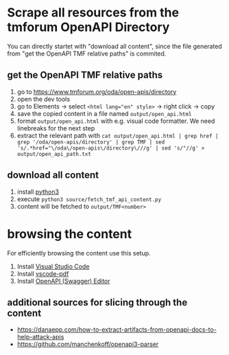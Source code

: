 # Scrape all resources from the tmforum OpenAPI Directory

You can directly startet with "download all content", since the file generated from "get the OpenAPI TMF relative paths" is commited.

## get the OpenAPI TMF relative paths
1. go to https://www.tmforum.org/oda/open-apis/directory
1. open the dev tools
1. go to Elements -> select `<html lang="en" style>` -> right click -> copy
1. save the copied content in a file named `output/open_api.html`
1. format `output/open_api.html` with e.g. visual code formatter. We need linebreaks for the next step
1. extract the relevant path with `cat output/open_api.html | grep href | grep '/oda/open-apis/directory' | grep TMF | sed 's/.*href="\/oda\/open-apis\/directory\///g' | sed 's/"//g' > output/open_api_path.txt`

## download all content
1. install [python3](https://www.python.org/downloads/)
1. execute `python3 source/fetch_tmf_api_content.py`
1. content will be fetched to `output/TMF<number>`

# browsing the content

For efficiently browsing the content use this setup.

1. Install [Visual Studio Code](https://code.visualstudio.com/)
1. Install [vscode-pdf](https://marketplace.visualstudio.com/items?itemName=tomoki1207.pdf)
1. Install [OpenAPI (Swagger) Editor](https://marketplace.visualstudio.com/items?itemName=42Crunch.vscode-openapi)

## additional sources for slicing through the content
* https://danaepp.com/how-to-extract-artifacts-from-openapi-docs-to-help-attack-apis
* https://github.com/manchenkoff/openapi3-parser
